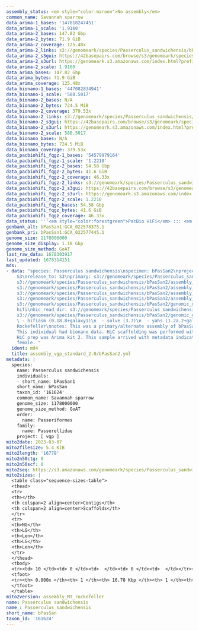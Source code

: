 ```yaml
---
assembly_status: <em style="color:maroon">No assembly</em>
common_name: Savannah sparrow
data_arima-1_bases: '147818247451'
data_arima-1_scale: '1.9160'
data_arima-2_bases: 147.82 Gbp
data_arima-2_bytes: 71.9 GiB
data_arima-2_coverage: 125.48x
data_arima-2_links: s3://genomeark/species/Passerculus_sandwichensis/bPasSan2/genomic_data/arima/<br>
data_arima-2_s3gui: https://42basepairs.com/browse/s3/genomeark/species/Passerculus_sandwichensis/bPasSan2/genomic_data/arima/
data_arima-2_s3url: https://genomeark.s3.amazonaws.com/index.html?prefix=species/Passerculus_sandwichensis/bPasSan2/genomic_data/arima/
data_arima-2_scale: 1.9160
data_arima_bases: 147.82 Gbp
data_arima_bytes: 71.9 GiB
data_arima_coverage: 125.48x
data_bionano-1_bases: '447082834941'
data_bionano-1_scale: '588.5017'
data_bionano-2_bases: N/A
data_bionano-2_bytes: 724.5 MiB
data_bionano-2_coverage: 379.53x
data_bionano-2_links: s3://genomeark/species/Passerculus_sandwichensis/bPasSan2/genomic_data/bionano/<br>
data_bionano-2_s3gui: https://42basepairs.com/browse/s3/genomeark/species/Passerculus_sandwichensis/bPasSan2/genomic_data/bionano/
data_bionano-2_s3url: https://genomeark.s3.amazonaws.com/index.html?prefix=species/Passerculus_sandwichensis/bPasSan2/genomic_data/bionano/
data_bionano-2_scale: 588.5017
data_bionano_bases: N/A
data_bionano_bytes: 724.5 MiB
data_bionano_coverage: 379.53x
data_pacbiohifi_fqgz-1_bases: '54579979164'
data_pacbiohifi_fqgz-1_scale: '1.2210'
data_pacbiohifi_fqgz-2_bases: 54.58 Gbp
data_pacbiohifi_fqgz-2_bytes: 41.6 GiB
data_pacbiohifi_fqgz-2_coverage: 46.33x
data_pacbiohifi_fqgz-2_links: s3://genomeark/species/Passerculus_sandwichensis/bPasSan2/genomic_data/pacbio_hifi/<br>
data_pacbiohifi_fqgz-2_s3gui: https://42basepairs.com/browse/s3/genomeark/species/Passerculus_sandwichensis/bPasSan2/genomic_data/pacbio_hifi/
data_pacbiohifi_fqgz-2_s3url: https://genomeark.s3.amazonaws.com/index.html?prefix=species/Passerculus_sandwichensis/bPasSan2/genomic_data/pacbio_hifi/
data_pacbiohifi_fqgz-2_scale: 1.2210
data_pacbiohifi_fqgz_bases: 54.58 Gbp
data_pacbiohifi_fqgz_bytes: 41.6 GiB
data_pacbiohifi_fqgz_coverage: 46.33x
data_status: '''<em style="color:forestgreen">PacBio HiFi</em> ::: <em style="color:forestgreen">Arima</em>'''
genbank_alt: bPasSan1:GCA_022578375.1
genbank_pri: bPasSan1:GCA_022577445.1
genome_size: 1178000000
genome_size_display: 1.18 Gbp
genome_size_method: GoAT
last_raw_data: 1678303917
last_updated: 1678314151
mds:
- data: "species: Passerculus sandwichensis\nspecimen: bPasSan2\nprojects: \n  - vgp\ndata_location:
    S3\nrelease_to: S3\nprimary: s3://genomeark/species/Passerculus_sandwichensis/bPasSan2/assembly_vgp_standard_2.0/bPasSan2.standard.pri.20230308.fasta.gz\nhaplotigs:
    s3://genomeark/species/Passerculus_sandwichensis/bPasSan2/assembly_vgp_standard_2.0/bPasSan2.standard.alt.20230308.fasta.gz\npretext:
    s3://genomeark/species/Passerculus_sandwichensis/bPasSan2/assembly_vgp_standard_2.0/evaluation/pri/pretext/bPasSan2_pri__s2.heatmap.pretext\nkmer_spectra_img:
    s3://genomeark/species/Passerculus_sandwichensis/bPasSan2/assembly_vgp_standard_2.0/evaluation/merqury/bPasSan2_png/\nmito:
    s3://genomeark/species/Passerculus_sandwichensis/bPasSan2/assembly_MT_rockefeller/bPasSan2.MT.20230307.fasta.gz\npacbio_read_dir:
    s3://genomeark/species/Passerculus_sandwichensis/bPasSan2/genomic_data/pacbio_hifi/\npacbio_read_type:
    hifi\nhic_read_dir: s3://genomeark/species/Passerculus_sandwichensis/bPasSan2/genomic_data/arima/\nbionano_cmap_dir:
    s3://genomeark/species/Passerculus_sandwichensis/bPasSan2/genomic_data/bionano/\npipeline:\n
    \ - hifiasm (0.18.8+galaxy1)\n  - solve (3.7)\n  - yahs (1.2a.2+galaxy0)\nassembled_by_group:
    Rockefeller\nnotes: This was a primary/alternate assembly of bPasSan2 (VGL-bPasSan1).
    This individual had bionano data. HiC scaffolding was performed with yahs. The
    HiC prep was Arima kit 2. This sample arrived with metadata indicating it is a
    female. "
  ident: md4
  title: assembly_vgp_standard_2.0/bPasSan2.yml
metadata: |
  species:
    name: Passerculus sandwichensis
    individuals:
    - short_name: bPasSan1
    short_name: bPasSan
    taxon_id: '161624'
    common_name: Savannah sparrow
    genome_size: 1178000000
    genome_size_method: GoAT
    order:
      name: Passeriformes
    family:
      name: Passerellidae
    project: [ vgp ]
mito2date: 2023-03-07
mito2filesize: 5.4 KiB
mito2length: '16778'
mito2n50ctg: 0
mito2n50scf: 0
mito2seq: https://s3.amazonaws.com/genomeark/species/Passerculus_sandwichensis/bPasSan2/assembly_MT_rockefeller/bPasSan2.MT.20230307.fasta.gz
mito2sizes: |
  <table class="sequence-sizes-table">
  <thead>
  <tr>
  <th></th>
  <th colspan=2 align=center>Contigs</th>
  <th colspan=2 align=center>Scaffolds</th>
  </tr>
  <tr>
  <th>NG</th>
  <th>LG</th>
  <th>Len</th>
  <th>LG</th>
  <th>Len</th>
  </tr>
  </thead>
  <tbody>
  <tr><td> 10 </td><td> 0 </td><td>  </td><td> 0 </td><td>  </td></tr><tr><td> 20 </td><td> 0 </td><td>  </td><td> 0 </td><td>  </td></tr><tr><td> 30 </td><td> 0 </td><td>  </td><td> 0 </td><td>  </td></tr><tr><td> 40 </td><td> 0 </td><td>  </td><td> 0 </td><td>  </td></tr><tr style="background-color:#cccccc;"><td> 50 </td><td> 0 </td><td style="background-color:#ff8888;">  </td><td> 0 </td><td style="background-color:#ff8888;">  </td></tr><tr><td> 60 </td><td> 0 </td><td>  </td><td> 0 </td><td>  </td></tr><tr><td> 70 </td><td> 0 </td><td>  </td><td> 0 </td><td>  </td></tr><tr><td> 80 </td><td> 0 </td><td>  </td><td> 0 </td><td>  </td></tr><tr><td> 90 </td><td> 0 </td><td>  </td><td> 0 </td><td>  </td></tr><tr><td> 100 </td><td> 0 </td><td>  </td><td> 0 </td><td>  </td></tr></tbody>
  <tfoot>
  <tr><th> 0.000x </th><th> 1 </th><th> 16.78 Kbp </th><th> 1 </th><th> 16.78 Kbp </th></tr>
  </tfoot>
  </table>
mito2version: assembly_MT_rockefeller
name: Passerculus sandwichensis
name_: Passerculus_sandwichensis
short_name: bPasSan
taxon_id: '161624'
---
```

